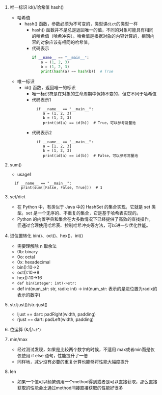 1. 唯一标识 id()/哈希值 hash()
    - 哈希值
        - hash() 函数，参数必须为不可变的，类型课`dict`的类型一样
            - hash() 函数并不是总是返回唯一的值，不同的对象可能具有相同的哈希值（哈希冲突）。哈希值是根据对象的内容计算的，相同内容的对象应该有相同的哈希值。
            - 代码表示
                ```python
              if __name__ == "__main__":
                    a = (1, 2, 3)
                    b = (1, 2, 3)
                    print(hash(a) == hash(b))  # True
                ```
    - 唯一标识
        - id() 函数，返回唯一的标识
            - 唯一标识符是在对象的生命周期中保持不变的，但它不同于哈希值
            - 代码表示1
              ```
                if __name__ == "__main__":
                   a = (1, 2, 3)
                   b = (1, 2, 3)
                   print(id(a) == id(b))  # True，可以参考常量池
              ```
            - 代码表示2
              ```
                if __name__ == "__main__":
                   a = [1, 2, 3]
                   b = [1, 2, 3]
                   print(id(a) == id(b))  # False，可以参考常量池
              ```
2. sum()
    - usage1
    ```
      if __name__ == "__main__":
         print(sum([False, False, True]))  # 1
     ```
3. set/dict
    - 在 Python 中，有类似于 Java 中的 HashSet 的集合实现，它就是 set 类型。set 是一个无序的、不重复的集合，它是基于哈希表实现的。
    - Python 的内置字典和集合在大多数情况下已经提供了高效的查找操作，但通过合理使用哈希表、控制哈希冲突等方法，可以进一步优化性能。

4. 进位置转化 bin()、oct()、hex()、int()
    - 需要理解除 n 取余法
    - 0b: binary
    - 0o: octal
    - 0x: hexadecimal
    - bin():10->2
    - oct():10->8
    - hex():10->16
    - `def bin(integer: int)->str:`
    - def int(num_str: str, radix: int) -> int(num_str: 表示的是进位置为radix的表示的数字)
5. str.ljust()/str.rjust()
    - ljust == dart: padRight(width, padding)
    - rjust == dart: padLeft(width, padding)
6. 位运算 (&/|/~/^)
7. min/max
    - 经过测试发现，如果是比较两个数字的时候，不适用 max或者min而是仅仅使用 if else 语句，性能提升了一倍
    - 同样地，减少没有必要的重复计算也能够将性能大幅度提升
8. len
    - 如果一个值可以频繁调用一个method得到或者是可以直接获取，那么直接获取的性能会比通过method间接直接获取的性能好很多